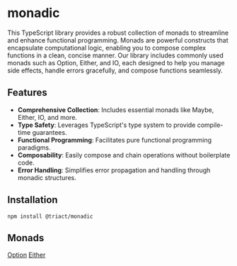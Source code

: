 # monadic

This TypeScript library provides a robust collection of monads to streamline and enhance functional programming. Monads are powerful constructs that encapsulate computational logic, enabling you to compose complex functions in a clean, concise manner. Our library includes commonly used monads such as Option, Either, and IO, each designed to help you manage side effects, handle errors gracefully, and compose functions seamlessly.

## Features

- **Comprehensive Collection**: Includes essential monads like Maybe, Either, IO, and more.
- **Type Safety**: Leverages TypeScript's type system to provide compile-time guarantees.
- **Functional Programming**: Facilitates pure functional programming paradigms.
- **Composability**: Easily compose and chain operations without boilerplate code.
- **Error Handling**: Simplifies error propagation and handling through monadic structures.

## Installation

```shell
npm install @triact/monadic
```

## Monads

[Option](./docs/option.md)
[Either](./docs/either.md)
